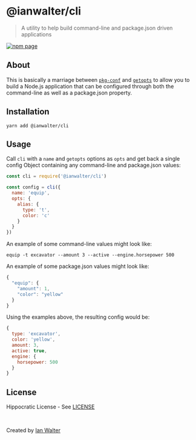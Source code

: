 # @ianwalter/cli
> A utility to help build command-line and package.json driven applications

[![npm page][npmImage]][npmUrl]

## About

This is basically a marriage between [`pkg-conf`][pkgConfUrl] and
[`getopts`][getoptsUrl] to allow you to build a Node.js application that can be
configured through both the command-line as well as a package.json property.

## Installation

```console
yarn add @ianwalter/cli
```

## Usage

Call `cli` with a `name` and `getopts` options as `opts` and get back a single
config Object containing any command-line and package.json values:

```js
const cli = require('@ianwalter/cli')

const config = cli({
  name: 'equip',
  opts: {
    alias: {
      type: 't',
      color: 'c'
    }
  }
})
```

An example of some command-line values might look like:

```console
equip -t excavator --amount 3 --active --engine.horsepower 500
```

An example of some package.json values might look like:

```js
{
  "equip": {
    "amount": 1,
    "color": "yellow"
  }
}
```

Using the examples above, the resulting config would be:

```js
{
  type: 'excavator',
  color: 'yellow',
  amount: 3,
  active: true,
  engine: {
    horsepower: 500
  }
}
```

## License

Hippocratic License - See [LICENSE][licenseUrl]

&nbsp;

Created by [Ian Walter](https://ianwalter.dev)

[npmImage]: https://img.shields.io/npm/v/@ianwalter/cli.svg
[npmUrl]: https://www.npmjs.com/package/@ianwalter/cli
[pkgConfUrl]: https://github.com/sindresorhus/pkg-conf
[getoptsUrl]: https://github.com/jorgebucaran/getopts
[licenseUrl]: https://github.com/ianwalter/cli/blob/master/LICENSE
